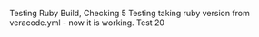 Testing Ruby Build, Checking 5
Testing taking ruby version from veracode.yml - now it is working. Test 20
